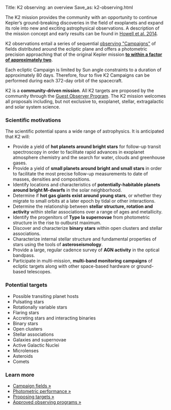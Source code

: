 Title: K2 observing: an overview
Save_as: k2-observing.html

The K2 mission provides the community with an opportunity to continue
Kepler’s ground-breaking discoveries in the field of exoplanets and
expand its role into new and exciting astrophysical observations. A
description of the mission concept and early results can be found in
[Howell et al. 2014](http://adsabs.harvard.edu/abs/2014PASP..126..398H).</i></div>

K2 observations entail a series of sequential
<a href="k2-fields.html">observing "Campaigns"</a> 
of fields distributed around the ecliptic plane 
and offers a photometric precision approaching that 
of the original Kepler mission **<a
href="k2-photometric-performance.html">to within a factor of
approximately two</a>**.

Each ecliptic Campaign is limited by Sun angle constraints 
to a duration of approximately 80 days. 
Therefore, four to five K2 Campaigns can be performed 
during each 372-day orbit of the spacecraft.

K2 is a **community-driven mission**.
All K2 targets are proposed by the community through the [Guest Observer Program](k2-proposing-targets.html). The K2 mission welcomes all proposals including, but not exclusive to, exoplanet, stellar, extragalactic and solar system science.

### Scientific motivations

The scientific potential spans a wide range of astrophysics.
It is anticipated that K2 will:

* Provide a yield of **hot planets around bright stars** for follow-up transit 
spectroscopy in order to facilitate rapid advances in exoplanet atmosphere 
chemistry and the search for water, clouds and greenhouse gases.
* Provide a yield of **small planets around bright and small stars**
in order to facilitate the most precise follow-up measurements to date
of masses, densities and compositions.
* Identify locations and characteristics of **potentially-habitable planets
around bright M-dwarfs** in the solar neighborhood.
* Determine if **hot gas giants exist around young stars**,
or whether they migrate to small orbits at a later epoch
by tidal or other interactions.
* Determine the relationship between **stellar structure, rotation and activity** 
within stellar associations over a range of ages and metallicity.
* Identify the progenitors of **Type Ia supernovae**
from photometric structure in the rise to outburst maximum.
* Discover and characterize **binary stars** within open clusters and stellar associations.
* Characterize internal stellar structure and fundamental properties of stars using the tools of **asteroseismology**.
* Provide a large, regular cadence survey of **AGN activity** 
in the optical bandpass.
* Participate in multi-mission, **multi-band monitoring campaigns**
of ecliptic targets along with other space-based hardware or ground-based telescopes.

### Potential targets

<ul>
<li>Possible transiting planet hosts</li>
<li>Pulsating stars</li>
<li>Rotationally variable stars</li>
<li>Flaring stars</li>
<li>Accreting stars and interacting binaries</li>
<li>Binary stars</li>
<li>Open clusters</li>
<li>Stellar associations</li>
<li>Galaxies and supernovae</li>
<li>Active Galactic Nuclei</li>
<li>Microlenses</li>
<li>Asteroids</li>
<li>Comets</li>
</ul>

### Learn more

<ul>
  <li>
    <a href="k2-fields.html">Campaign fields &raquo;</a>
  </li>
  <li>
    <a href="k2-photometric-performance.html">Photometric performance &raquo;</a>
  </li>
  <li>
    <a href="k2-proposing-targets.html">Proposing targets &raquo;</a>
  </li>
  <li>
    <a href="k2-approved-programs.html">Approved observing programs &raquo;</a>
  </li>
</ul>
